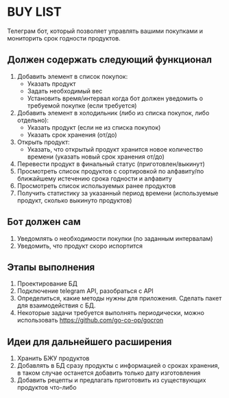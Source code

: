 # BUY LIST

Телеграм бот, который позволяет управлять вашими покупками и мониторить срок годности продуктов.

## Должен содержать следующий функционал

1. Добавить элемент в список покупок:
    - Указать продукт
    - Задать необходимый вес
    - Установить время/интервал когда бот должен уведомить о требуемой покупке (если требуется)
2. Добавить элемент в холодильник (либо из списка покупок, либо отдельно):
    - Указать продукт (если не из списка покупок)
    - Указать срок хранения (от/до)
3. Открыть продукт:
    - Указать, что открытый продукт хранится новое количество времени (указать новый срок хранения от/до)
4. Перевести продукт в финальный статус (приготовлен/выкинут)
5. Просмотреть список продуктов с сортировкой по алфавиту/по ближайшему истечению срока годности и алфавиту
6. Просмотреть список используемых ранее продуктов
7. Получить статистику за указанный период времени (используемые продукт, сколько выкинуто продуктов)

## Бот должен сам

1. Уведомлять о необходимости покупки (по заданным интервалам)
2. Уведомить, что продукт скоро испортится

## Этапы выполнения

1. Проектирование БД
2. Подключение telegram API, разобраться с API
3. Определиться, какие методы нужны для приложения. Сделать пакет для взаимодействия с БД.
4. Некоторые задачи требуется выполнять периодически, можно использовать https://github.com/go-co-op/gocron

## Идеи для дальнейшего расширения

1. Хранить БЖУ продуктов
2. Добавлять в БД сразу продукты с информацией о сроках хранения, в таком случае останется добавить только дату изготовления
3. Добавить рецепты и предлагать приготовить из существующих продуктов что-либо
